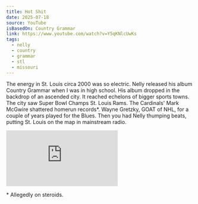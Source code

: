 ```yaml
---
title: Hot Shit
date: 2025-07-18
source: YouTube
isBasedOn: Country Grammar
link: https://www.youtube.com/watch?v=Y5qKNlcUwKs
tags:
  - nelly
  - country
  - grammar
  - stl
  - missouri
---
```

The energy in St. Louis circa 2000 was so electric. Nelly released his album Country Grammar when I was in high school. His album dropped in the backdrop of an ascended city. It reached echelons of bigger sports towns. The city saw Super Bowl Champs St. Louis Rams. The Cardinals' Mark McGwire shattered homerun records\*. Wayne Gretzky, GOAT of NHL, for a couple of years played for the Blues. Then you had Nelly thumping beats, putting St. Louis on the map in mainstream radio. 

<div class="embed-container">
<iframe src="https://www.youtube.com/embed/Y5qKNlcUwKs?si=V_qstXU6o-m0K44G" title="YouTube video player" frameborder="0" allow="accelerometer; autoplay; clipboard-write; encrypted-media; gyroscope; picture-in-picture; web-share" referrerpolicy="strict-origin-when-cross-origin" allowfullscreen></iframe>
</div>

\* Allegedly on steroids. 